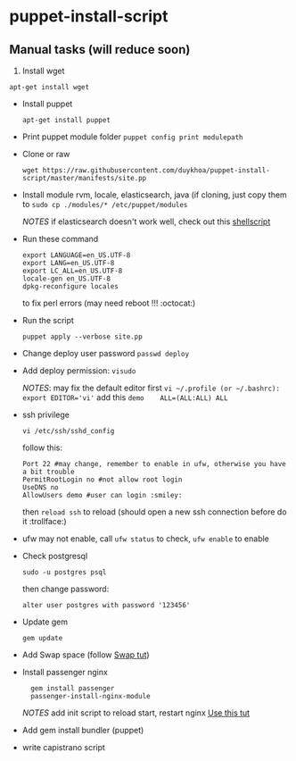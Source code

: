 # puppet-install-script

## Manual tasks (will reduce soon)
1. Install wget 

  ``apt-get install wget``
- Install puppet

  ``apt-get install puppet``
- Print puppet module folder
  ``puppet config print modulepath``
- Clone or raw 

  ``wget https://raw.githubusercontent.com/duykhoa/puppet-install-script/master/manifests/site.pp``
- Install module rvm, locale, elasticsearch, java (if cloning, just copy them to 
  ``sudo cp ./modules/* /etc/puppet/modules``
  
  *NOTES* if elasticsearch doesn't work well, check out this [shellscript](https://gist.github.com/duykhoa/501cf229c9e2804367be)
- Run these command

  ```
  export LANGUAGE=en_US.UTF-8
  export LANG=en_US.UTF-8
  export LC_ALL=en_US.UTF-8
  locale-gen en_US.UTF-8
  dpkg-reconfigure locales
  ```
  to fix perl errors (may need reboot !!! :octocat:)
- Run the script

  ``puppet apply --verbose site.pp``
- Change deploy user password
  ``passwd deploy``
- Add deploy permission:
  ``visudo``

  *NOTES*: may fix the default editor first
    ``vi ~/.profile (or ~/.bashrc): export EDITOR='vi'``
  add this ``demo    ALL=(ALL:ALL) ALL``
- ssh privilege

  ``vi /etc/ssh/sshd_config``

  follow this: 

  ```
  Port 22 #may change, remember to enable in ufw, otherwise you have a bit trouble
  PermitRootLogin no #not allow root login
  UseDNS no
  AllowUsers demo #user can login :smiley:
  ```
  then ``reload ssh`` to reload (should open a new ssh connection before do it :trollface:)
- ufw may not enable, call ``ufw status`` to check, ``ufw enable`` to enable
- Check postgresql

  ``sudo -u postgres psql``

  then change password:

  ``alter user postgres with password '123456'``
- Update gem

  ``gem update``
- Add Swap space (follow [Swap tut](https://www.digitalocean.com/community/tutorials/how-to-add-swap-on-ubuntu-14-04))
- Install passenger nginx

  ```
    gem install passenger
    passenger-install-nginx-module
  ```

  *NOTES* add init script to reload start, restart nginx
  [Use this tut](https://www.linode.com/docs/websites/nginx/websites-with-nginx-on-ubuntu-12-04-lts-precise-pangolin/#download-and-compile-nginx)
- Add gem install bundler (puppet)
- write capistrano script
